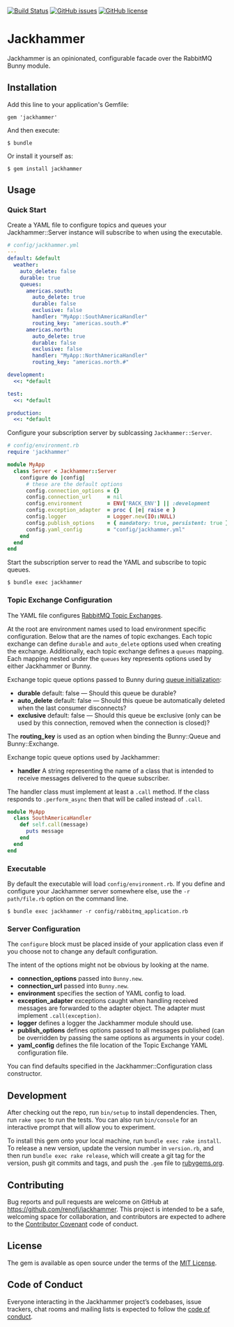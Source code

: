[![Build Status](https://travis-ci.org/RenoFi/jackhammer.svg?branch=master)](https://travis-ci.org/RenoFi/jackhammer)
[![GitHub issues](https://img.shields.io/github/issues/renofi/jackhammer)](https://github.com/renofi/jackhammer/issues)
[![GitHub license](https://img.shields.io/github/license/renofi/jackhammer)](https://github.com/RenoFi/jackhammer/blob/master/LICENSE.txt)

# Jackhammer

Jackhammer is an opinionated, configurable facade over the RabbitMQ Bunny
module.

## Installation

Add this line to your application's Gemfile:

    gem 'jackhammer'

And then execute:

    $ bundle

Or install it yourself as:

    $ gem install jackhammer

## Usage

### Quick Start

Create a YAML file to configure topics and queues your Jackhammer::Server instance
will subscribe to when using the executable.

```yaml
# config/jackhammer.yml
---
default: &default
  weather:
    auto_delete: false
    durable: true
    queues:
      americas.south:
        auto_delete: true
        durable: false
        exclusive: false
        handler: "MyApp::SouthAmericaHandler"
        routing_key: "americas.south.#"
      americas.north:
        auto_delete: true
        durable: false
        exclusive: false
        handler: "MyApp::NorthAmericaHandler"
        routing_key: "americas.north.#"

development:
  <<: *default

test:
  <<: *default

production:
  <<: *default
```

Configure your subscription server by sublcassing `Jackhammer::Server`.

```ruby
# config/environment.rb
require 'jackhammer'

module MyApp
  class Server < Jackhammer::Server
    configure do |config|
      # these are the default options
      config.connection_options = {}
      config.connection_url     = nil
      config.environment        = ENV['RACK_ENV'] || :development
      config.exception_adapter  = proc { |e| raise e }
      config.logger             = Logger.new(IO::NULL)
      config.publish_options    = { mandatory: true, persistent: true }
      config.yaml_config        = "config/jackhammer.yml"
    end
  end
end
```

Start the subscription server to read the YAML and subscribe to topic queues.

    $ bundle exec jackhammer

### Topic Exchange Configuration

The YAML file configures [RabbitMQ Topic Exchanges](https://www.rabbitmq.com/tutorials/amqp-concepts.html#exchange-topic).

At the root are environment names used to load environment specific
configuration. Below that are the names of topic exchanges.  Each topic exchange
can define `durable` and `auto_delete` options used when creating the exchange.
Additionally, each topic exchange defines a `queues` mapping.  Each mapping
nested under the `queues` key represents options used by either Jackhammer or
Bunny.

Exchange topic queue options passed to Bunny during [queue initialization](http://reference.rubybunny.info/Bunny/Queue.html#initialize-instance_method):

- **durable** default: false — Should this queue be durable?
- **auto_delete** default: false — Should this queue be automatically deleted when the last consumer disconnects?
- **exclusive** default: false — Should this queue be exclusive (only can be used by this connection, removed when the connection is closed)?

The **routing_key** is used as an option when binding the Bunny::Queue and
Bunny::Exchange.

Exchange topic queue options used by Jackhammer:

- **handler** A string representing the name of a class that is intended to
  receive messages delivered to the queue subscriber.

The handler class must implement at least a `.call` method. If the class
responds to `.perform_async` then that will be called instead of `.call`.

```ruby
module MyApp
  class SouthAmericaHandler
    def self.call(message)
      puts message
    end
  end
end
```

### Executable

By default the executable will load `config/environment.rb`. If you define
and configure your Jackhammer server somewhere else, use the `-r path/file.rb`
option on the command line.

    $ bundle exec jackhammer -r config/rabbitmq_application.rb

### Server  Configuration

The `configure` block must be placed inside of your application class even if
you choose not to change any default configuration.

The intent of the options might not be obvious by looking at the name.
- **connection_options** passed into `Bunny.new`.
- **connection_url** passed into `Bunny.new`.
- **environment** specifies the section of YAML config to load.
- **exception_adapter** exceptions caught when handling received messages are
  forwarded to the adapter object. The adapter must implement
  `.call(exception)`.
- **logger** defines a logger the Jackhammer module should use.
- **publish_options** defines options passed to all messages published (can be
  overridden by passing the same options as arguments in your code).
- **yaml_config** defines the file location of the Topic Exchange YAML
  configuration file.

You can find defaults specified in the Jackhammer::Configuration class
constructor.

## Development

After checking out the repo, run `bin/setup` to install dependencies. Then, run `rake spec` to run the tests. You can also run `bin/console` for an interactive prompt that will allow you to experiment.

To install this gem onto your local machine, run `bundle exec rake install`. To release a new version, update the version number in `version.rb`, and then run `bundle exec rake release`, which will create a git tag for the version, push git commits and tags, and push the `.gem` file to [rubygems.org](https://rubygems.org).

## Contributing

Bug reports and pull requests are welcome on GitHub at https://github.com/renofi/jackhammer. This project is intended to be a safe, welcoming space for collaboration, and contributors are expected to adhere to the [Contributor Covenant](http://contributor-covenant.org) code of conduct.

## License

The gem is available as open source under the terms of the [MIT License](https://opensource.org/licenses/MIT).

## Code of Conduct

Everyone interacting in the Jackhammer project’s codebases, issue trackers, chat rooms and mailing lists is expected to follow the [code of conduct](https://github.com/renofi/jackhammer/blob/master/CODE_OF_CONDUCT.md).
